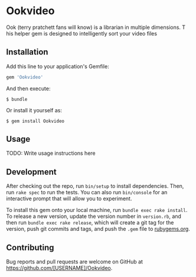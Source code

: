# Ookvideo

Ook (terry pratchett fans will know) is a librarian in multiple dimensions.  T
his helper gem is designed to intelligently sort your video files

## Installation

Add this line to your application's Gemfile:

```ruby
gem 'Ookvideo'
```

And then execute:

    $ bundle

Or install it yourself as:

    $ gem install Ookvideo

## Usage

TODO: Write usage instructions here

## Development

After checking out the repo, run `bin/setup` to install dependencies. Then, run `rake spec` to run the tests. You can also run `bin/console` for an interactive prompt that will allow you to experiment.

To install this gem onto your local machine, run `bundle exec rake install`. To release a new version, update the version number in `version.rb`, and then run `bundle exec rake release`, which will create a git tag for the version, push git commits and tags, and push the `.gem` file to [rubygems.org](https://rubygems.org).

## Contributing

Bug reports and pull requests are welcome on GitHub at https://github.com/[USERNAME]/Ookvideo.

